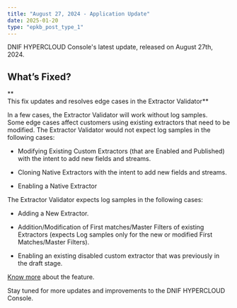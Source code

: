 ```yaml
---
title: "August 27, 2024 - Application Update"
date: 2025-01-20
type: "epkb_post_type_1"
---
```


DNIF HYPERCLOUD Console's latest update, released on August 27th, 2024.

## **What’s Fixed?**

**  
This fix updates and resolves edge cases in the Extractor Validator**  
  
In a few cases, the Extractor Validator will work without log samples.  
Some edge cases affect customers using existing extractors that need to be modified. The Extractor Validator would not expect log samples in the following cases:

- Modifying Existing Custom Extractors (that are Enabled and Published) with the intent to add new fields and streams.

- Cloning Native Extractors with the intent to add new fields and streams.

- Enabling a Native Extractor

The Extractor Validator expects log samples in the following cases:

- Adding a New Extractor.

- Addition/Modification of First matches/Master Filters of existing Extractors (expects Log samples only for the new or modified First Matches/Master Filters).

- Enabling an existing disabled custom extractor that was previously in the draft stage.

[Know more](https://dnif.it/kb/data-ingestion/extractors/extractor-validator/) about the feature.

Stay tuned for more updates and improvements to the DNIF HYPERCLOUD Console.
